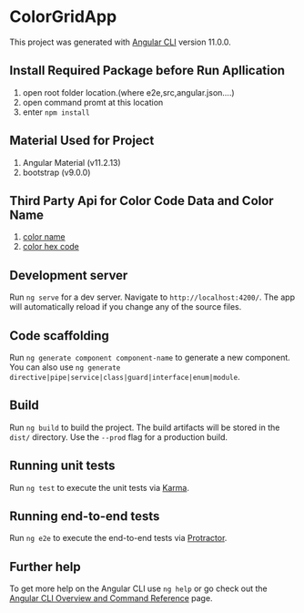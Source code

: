# ColorGridApp

This project was generated with [Angular CLI](https://github.com/angular/angular-cli) version 11.0.0.

## Install Required Package before Run Apllication

1. open root folder location.(where e2e,src,angular.json....)
2. open command promt at this location
3. enter `npm install`

## Material Used for Project

1. Angular Material (v11.2.13)
2. bootstrap (v9.0.0)

## Third Party Api for Color Code Data and Color Name

1. [color name](https://api.color.pizza/v1/names/ "color name") 
2. [color hex code](https://api.color.pizza/v1/   "color code")


## Development server

Run `ng serve` for a dev server. Navigate to `http://localhost:4200/`. The app will automatically reload if you change any of the source files.

## Code scaffolding

Run `ng generate component component-name` to generate a new component. You can also use `ng generate directive|pipe|service|class|guard|interface|enum|module`.

## Build

Run `ng build` to build the project. The build artifacts will be stored in the `dist/` directory. Use the `--prod` flag for a production build.

## Running unit tests

Run `ng test` to execute the unit tests via [Karma](https://karma-runner.github.io).

## Running end-to-end tests

Run `ng e2e` to execute the end-to-end tests via [Protractor](http://www.protractortest.org/).

## Further help

To get more help on the Angular CLI use `ng help` or go check out the [Angular CLI Overview and Command Reference](https://angular.io/cli) page.
